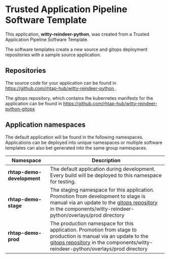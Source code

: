 # Trusted Application Pipeline Software Template

This application, **witty-reindeer-python**, was created from a Trusted Application Pipeline Software Template.

The software templates create a new source and gitops deployment repositories with a sample source application. 

## Repositories

The source code for your application can be found in [https://github.com/rhtap-hub/witty-reindeer-python ](https://github.com/rhtap-hub/witty-reindeer-python ).
 
The gitops repository, which contains the kubernetes manifests for the application can be found in 
[https://github.com/rhtap-hub/witty-reindeer-python-gitops ](https://github.com/rhtap-hub/witty-reindeer-python-gitops ) 

## Application namespaces 

The default application will be found in the following namespaces. Applications can be deployed into unique namespaces or multiple software templates can also bet generated into the same group namespaces.  

|  Namespace   |  Description   |  
| -------- | -------- |   
| **rhtap-demo-development** | The default application during development. Every build will be deployed to this namespace for testing. | 
| **rhtap-demo-stage** | The staging namespace for this application. Promotion from development to stage is manual via an update to the [gitops repository](https://github.com/rhtap-hub/witty-reindeer-python-gitops ) in the components/witty-reindeer-python/overlays/prod directory |  
| **rhtap-demo-prod** | The production namespace for this application. Promotion from stage to production is manual via an update to the [gitops repository](https://github.com/rhtap-hub/witty-reindeer-python-gitops ) in the components/witty-reindeer-python/overlays/prod directory | 